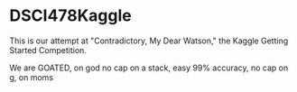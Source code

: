 # DSCI478Kaggle

This is our attempt at "Contradictory, My Dear Watson," the Kaggle Getting Started Competition.



We are GOATED, on god no cap on a stack, easy 99% accuracy, no cap on g, on moms

